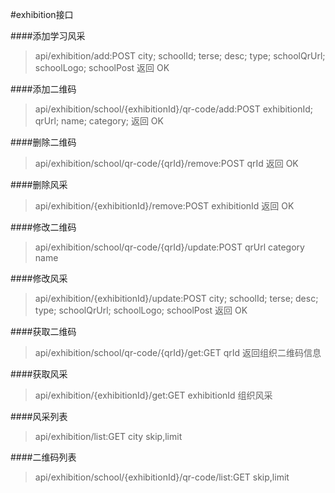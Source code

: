 #exhibition接口

####添加学习风采
>api/exhibition/add:POST
>city;
>schoolId;
>terse;
>desc;
>type;
>schoolQrUrl;
>schoolLogo;
>schoolPost
>返回 OK

####添加二维码
>api/exhibition/school/{exhibitionId}/qr-code/add:POST
>exhibitionId;
>qrUrl;
>name;
>category;
>返回 OK

####删除二维码
>api/exhibition/school/qr-code/{qrId}/remove:POST
>qrId
>返回 OK

####删除风采
>api/exhibition/{exhibitionId}/remove:POST
>exhibitionId
>返回 OK

####修改二维码
>api/exhibition/school/qr-code/{qrId}/update:POST
>qrUrl
>category
>name

####修改风采
>api/exhibition/{exhibitionId}/update:POST
>city;
>schoolId;
>terse;
>desc;
>type;
>schoolQrUrl;
>schoolLogo;
>schoolPost
>返回 OK

####获取二维码
>api/exhibition/school/qr-code/{qrId}/get:GET
>qrId
>返回组织二维码信息

####获取风采
>api/exhibition/{exhibitionId}/get:GET
>exhibitionId
>组织风采

####风采列表
>api/exhibition/list:GET
>city
>skip,limit

####二维码列表
>api/exhibition/school/{exhibitionId}/qr-code/list:GET
>skip,limit
